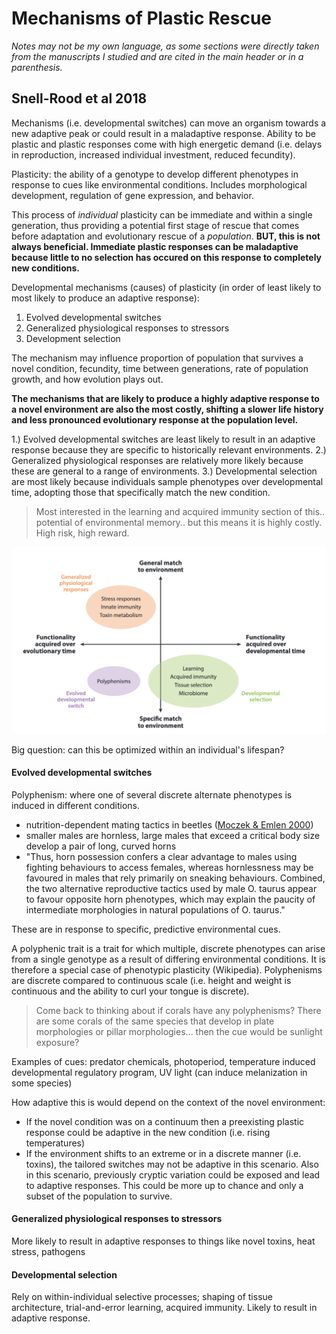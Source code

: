 # Mechanisms of Plastic Rescue

*Notes may not be my own language, as some sections were directly taken from the manuscripts I studied and are cited in the main header or in a parenthesis.*

## Snell-Rood et al 2018

Mechanisms (i.e. developmental switches) can move an organism towards a new adaptive peak or could result in a maladaptive response. Ability to be plastic and plastic responses come with high energetic demand (i.e. delays in reproduction, increased individual investment, reduced fecundity).

Plasticity: the ability of a genotype to develop different phenotypes in response to cues like environmental conditions. Includes morphological development, regulation of gene expression, and behavior.

This process of *individual* plasticity can be immediate and within a single generation, thus providing a potential first stage of rescue that comes before adaptation and evolutionary rescue of a *population*. **BUT, this is not always beneficial. Immediate plastic responses can be maladaptive because little to no selection has occured on this response to completely new conditions.**

Developmental mechanisms (causes) of plasticity (in order of least likely to most likely to produce an adaptive response):  
1. Evolved developmental switches  
2. Generalized physiological responses to stressors  
3. Development selection

The mechanism may influence proportion of population that survives a novel condition, fecundity, time between generations, rate of population growth, and how evolution plays out.

**The mechanisms that are likely to produce a highly adaptive response to a novel environment are also the most costly, shifting a slower life history and less pronounced evolutionary response at the population level.**

1.) Evolved developmental switches are least likely to result in an adaptive response because they are specific to historically relevant environments. 2.) Generalized physiological responses are relatively more likely because these are general to a range of environments. 3.) Developmental selection are most likely because individuals sample phenotypes over developmental time, adopting those that specifically match the new condition.

> Most interested in the learning and acquired immunity section of this.. potential of environmental memory.. but this means it is highly costly. High risk, high reward.

![fig1](https://github.com/emmastrand/EmmaStrand_Notebook/blob/master/Comprehensive-Exams/McWilliams-exam/PR-1.png?raw=true)

Big question: can this be optimized within an individual's lifespan?

#### Evolved developmental switches

Polyphenism: where one of several discrete alternate phenotypes is induced in different conditions.  
- nutrition-dependent mating tactics in beetles ([Moczek & Emlen 2000](https://www.sciencedirect.com/science/article/abs/pii/S0003347299913428))  
- smaller males are hornless, large males that exceed a critical body size develop a pair of long, curved horns  
- "Thus, horn possession confers a clear advantage to males using fighting behaviours to access females, whereas hornlessness may be favoured in males that rely primarily on sneaking behaviours. Combined, the two alternative reproductive tactics used by male O. taurus appear to favour opposite horn phenotypes, which may explain the paucity of intermediate morphologies in natural populations of O. taurus."

These are in response to specific, predictive environmental cues.

A polyphenic trait is a trait for which multiple, discrete phenotypes can arise from a single genotype as a result of differing environmental conditions. It is therefore a special case of phenotypic plasticity (Wikipedia). Polyphenisms are discrete compared to continuous scale (i.e. height and weight is continuous and the ability to curl your tongue is discrete).

> Come back to thinking about if corals have any polyphenisms? There are some corals of the same species that develop in plate morphologies or pillar morphologies... then the cue would be sunlight exposure?

Examples of cues: predator chemicals, photoperiod, temperature induced developmental regulatory program, UV light (can induce melanization in some species)

How adaptive this is would depend on the context of the novel environment:  
- If the novel condition was on a continuum then a preexisting plastic response could be adaptive in the new condition (i.e. rising temperatures)  
- If the environment shifts to an extreme or in a discrete manner (i.e. toxins), the tailored switches may not be adaptive in this scenario. Also in this scenario, previously cryptic variation could be exposed and lead to adaptive responses. This could be more up to chance and only a subset of the population to survive. 

#### Generalized physiological responses to stressors

More likely to result in adaptive responses to things like novel toxins, heat stress, pathogens

#### Developmental selection

Rely on within-individual selective processes; shaping of tissue architecture, trial-and-error learning, acquired immunity. Likely to result in adaptive response.
